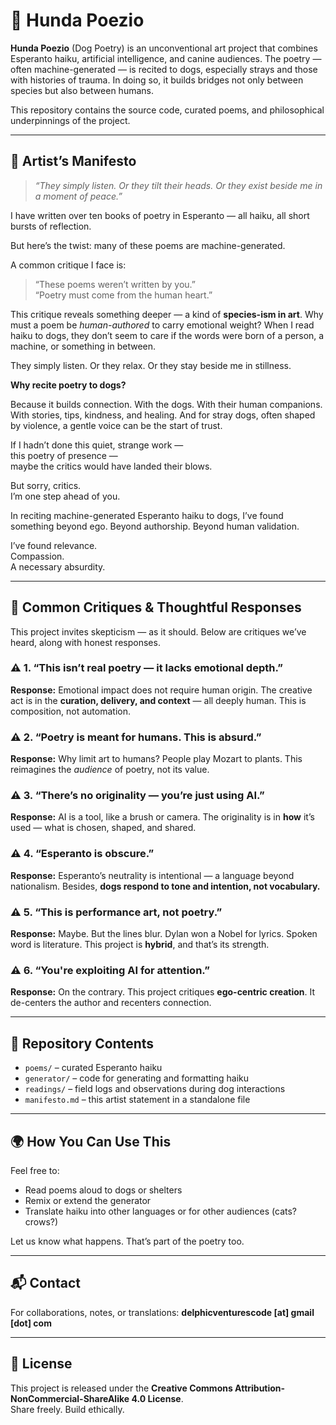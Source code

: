 # 🐶 Hunda Poezio

**Hunda Poezio** (Dog Poetry) is an unconventional art project that combines Esperanto haiku, artificial intelligence, and canine audiences. The poetry — often machine-generated — is recited to dogs, especially strays and those with histories of trauma. In doing so, it builds bridges not only between species but also between humans.

This repository contains the source code, curated poems, and philosophical underpinnings of the project.

---

## 🎨 Artist’s Manifesto

> *“They simply listen. Or they tilt their heads. Or they exist beside me in a moment of peace.”*

I have written over ten books of poetry in Esperanto — all haiku, all short bursts of reflection.

But here’s the twist: many of these poems are machine-generated.

A common critique I face is:

> “These poems weren’t written by you.”  
> “Poetry must come from the human heart.”

This critique reveals something deeper — a kind of **species-ism in art**. Why must a poem be *human-authored* to carry emotional weight? When I read haiku to dogs, they don’t seem to care if the words were born of a person, a machine, or something in between.

They simply listen. Or they relax. Or they stay beside me in stillness.

**Why recite poetry to dogs?**

Because it builds connection. With the dogs. With their human companions. With stories, tips, kindness, and healing. And for stray dogs, often shaped by violence, a gentle voice can be the start of trust.

If I hadn’t done this quiet, strange work —  
this poetry of presence —  
maybe the critics would have landed their blows.

But sorry, critics.  
I’m one step ahead of you.

In reciting machine-generated Esperanto haiku to dogs, I’ve found something beyond ego. Beyond authorship. Beyond human validation.

I’ve found relevance.  
Compassion.  
A necessary absurdity.

---

## 💭 Common Critiques & Thoughtful Responses

This project invites skepticism — as it should. Below are critiques we’ve heard, along with honest responses.

### ⚠️ 1. “This isn’t real poetry — it lacks emotional depth.”
**Response:** Emotional impact does not require human origin. The creative act is in the **curation, delivery, and context** — all deeply human. This is composition, not automation.

### ⚠️ 2. “Poetry is meant for humans. This is absurd.”
**Response:** Why limit art to humans? People play Mozart to plants. This reimagines the *audience* of poetry, not its value.

### ⚠️ 3. “There’s no originality — you’re just using AI.”
**Response:** AI is a tool, like a brush or camera. The originality is in **how** it’s used — what is chosen, shaped, and shared.

### ⚠️ 4. “Esperanto is obscure.”
**Response:** Esperanto’s neutrality is intentional — a language beyond nationalism. Besides, **dogs respond to tone and intention, not vocabulary.**

### ⚠️ 5. “This is performance art, not poetry.”
**Response:** Maybe. But the lines blur. Dylan won a Nobel for lyrics. Spoken word is literature. This project is **hybrid**, and that’s its strength.

### ⚠️ 6. “You're exploiting AI for attention.”
**Response:** On the contrary. This project critiques **ego-centric creation**. It de-centers the author and recenters connection.

---

## 📂 Repository Contents

- `poems/` – curated Esperanto haiku  
- `generator/` – code for generating and formatting haiku  
- `readings/` – field logs and observations during dog interactions  
- `manifesto.md` – this artist statement in a standalone file

---

## 🌍 How You Can Use This

Feel free to:
- Read poems aloud to dogs or shelters  
- Remix or extend the generator  
- Translate haiku into other languages or for other audiences (cats? crows?)

Let us know what happens. That’s part of the poetry too.

---

## 📬 Contact

For collaborations, notes, or translations:
**delphicventurescode [at] gmail [dot] com**

---

## 🧾 License

This project is released under the **Creative Commons Attribution-NonCommercial-ShareAlike 4.0 License**.  
Share freely. Build ethically.

